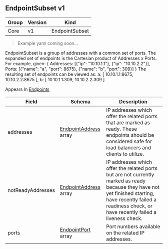 ## EndpointSubset v1

Group        | Version     | Kind
------------ | ---------- | -----------
Core | v1 | EndpointSubset

> Example yaml coming soon...



EndpointSubset is a group of addresses with a common set of ports. The expanded set of endpoints is the Cartesian product of Addresses x Ports. For example, given:
  {
    Addresses: [{"ip": "10.10.1.1"}, {"ip": "10.10.2.2"}],
    Ports:     [{"name": "a", "port": 8675}, {"name": "b", "port": 309}]
  }
The resulting set of endpoints can be viewed as:
    a: [ 10.10.1.1:8675, 10.10.2.2:8675 ],
    b: [ 10.10.1.1:309, 10.10.2.2:309 ]

<aside class="notice">
Appears In  <a href="#endpoints-v1">Endpoints</a> </aside>

Field        | Schema     | Description
------------ | ---------- | -----------
addresses | [EndpointAddress](#endpointaddress-v1) array | IP addresses which offer the related ports that are marked as ready. These endpoints should be considered safe for load balancers and clients to utilize.
notReadyAddresses | [EndpointAddress](#endpointaddress-v1) array | IP addresses which offer the related ports but are not currently marked as ready because they have not yet finished starting, have recently failed a readiness check, or have recently failed a liveness check.
ports | [EndpointPort](#endpointport-v1) array | Port numbers available on the related IP addresses.

